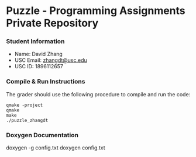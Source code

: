 # Puzzle - Programming Assignments Private Repository
### Student Information
  + Name: David Zhang
  + USC Email: zhangdt@usc.edu
  + USC ID: 1896112657

### Compile & Run Instructions
The grader should use the following procedure to compile and run the code:
```shell
qmake -project
qmake
make
./puzzle_zhangdt
```

### Doxygen Documentation 
doxygen -g config.txt 
doxygen config.txt
